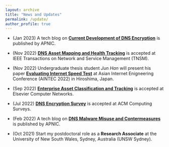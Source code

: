 ```yaml
---
layout: archive
title: "News and Updates"
permalink: /update/
author_profile: true
---
```


* (Jan 2023) A tech blog on [**Current Development of DNS Encryption**](https://minzhaolyu.github.io/talks/) is published by APNIC.

* (Nov 2022) [**DNS Asset Mapping and Health Tracking**](https://minzhaolyu.github.io/publications/) is accepted at IEEE Transactions on Network and Service Management (TNSM).

* (Nov 2022) Undergraduate thesis student *Jun Han* will present his paper [**Evaluating Internet Speed Test**](https://minzhaolyu.github.io/publications/) at Asian Internet Enigneering Conference (AINTEC 2022) in Hiroshima, Japan.

* (Sep 2022) [**Enterprise Asset Classification and Tracking**](https://minzhaolyu.github.io/publications/) is accepted at Elsevier Computer Networks.

* (Jul 2022) [**DNS Encryption Survey**](https://minzhaolyu.github.io/publications/) is accepted at ACM Computing Surveys.

* (Feb 2022) A tech blog on [**DNS Malware Misuse and Contermeasures**](https://minzhaolyu.github.io/talks/) is published by APNIC.

* (Oct 2021) Start my postdoctoral role as a **Research Associate** at the University of New South Wales, Sydney, Australia (UNSW Sydney).
